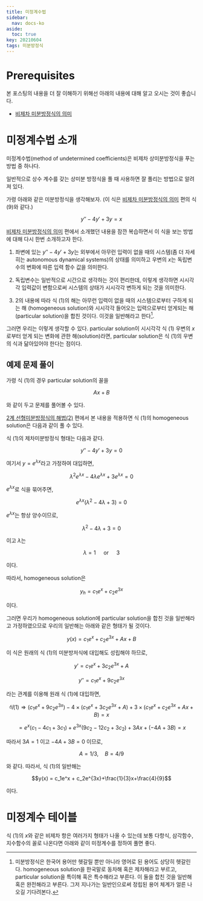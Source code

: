 ```yaml
---
title: 미정계수법
sidebar:
  nav: docs-ko
aside:
  toc: true
key: 20210604
tags: 미분방정식
---
```


# Prerequisites

본 포스팅의 내용을 더 잘 이해하기 위해선 아래의 내용에 대해 알고 오시는 것이 좋습니다.

* [비제차 미분방정식의 의미](https://angeloyeo.github.io/2021/05/25/nonhomogeneous_equation.html)

# 미정계수법 소개

미정계수법(method of undetermined coefficients)은 비제차 상미분방정식을 푸는 방법 중 하나다.

일반적으로 상수 계수를 갖는 상미분 방정식을 풀 때 사용하면 잘 풀리는 방법으로 알려져 있다.

가령 아래와 같은 미분방정식을 생각해보자. (이 식은 [비제차 미분방정식의 의미](https://angeloyeo.github.io/2021/05/25/nonhomogeneous_equation.html) 편의 식 (9)와 같다.)

$$y''-4y'+3y=x$$

[비제차 미분방정식의 의미](https://angeloyeo.github.io/2021/05/25/nonhomogeneous_equation.html) 편에서 소개했던 내용을 잠깐 복습하면서 이 식을 보는 방법에 대해 다시 한번 소개하고자 한다.

1. 좌변에 있는 $y''-4y'+3y$는 외부에서 아무런 입력이 없을 때의 시스템(좀 더 자세히는 autonomous dynamical systems)의 상태를 의미하고 우변의 $x$는 독립변수의 변화에 따른 입력 함수 값을 의미한다.

2. 독립변수는 일반적으로 시간으로 생각하는 것이 편리한데, 이렇게 생각하면 시시각각 입력값이 변함으로써 시스템의 상태가 시시각각 변하게 되는 것을 의미한다.

3. 2의 내용에 따라 식 (1)의 해는 아무런 입력이 없을 때의 시스템으로부터 구하게 되는 해 (homogeneous solution)와 시시각각 들어오는 입력으로부터 얻게되는 해 (particular solution)을 합친 것이다. 이것을 일반해라고 한다[^1].

[^1]: 미분방정식은 한국어 용어만 헷갈릴 뿐만 아니라 영어로 된 용어도 상당히 헷갈린다. homogeneous solution을 한국말로 동차해 혹은 제차해라고 부르고, particular solution을 특이해 혹은 특수해라고 부른다. 이 둘을 합친 것을 일반해 혹은 완전해라고 부른다. 그저 지나가는 일반인으로써 정립된 용어 체계가 얼른 나오길 기다려본다.

그러면 우리는 이렇게 생각할 수 있다. particular solution이 시시각각 식 (1) 우변의 $x$로부터 얻게 되는 변화에 관한 해(solution)라면, particular solution은 식 (1)의 우변의 식과 닮아있어야 한다는 점이다.


## 예제 문제 풀이

가령 식 (1)의 경우 particular solution의 꼴을 

$$Ax+B$$

와 같이 두고 문제를 풀어볼 수 있다.

[2계 선형미분방정식의 해법(2)](https://angeloyeo.github.io/2021/06/02/second_order_ODE_2.html) 편에서 본 내용을 적용하면 식 (1)의 homogeneous solution은 다음과 같이 풀 수 있다.

식 (1)의 제차미분방정식 형태는 다음과 같다.

$$y''-4y'+3y = 0$$

여기서 $y=e^{\lambda x}$라고 가정하여 대입하면,

$$\lambda^2e^{\lambda x}-4\lambda e^{\lambda x}+3e^{\lambda x} = 0$$

$e^{\lambda x}$로 식을 묶어주면,

$$e^{\lambda x}(\lambda^2-4\lambda+3) = 0$$

$e^{\lambda x}$는 항상 양수이므로,

$$\lambda^2-4\lambda+3 = 0$$

이고 $\lambda$는

$$\lambda = 1 \quad \text{ or } \quad 3$$

이다.

따라서, homogeneous solution은

$$y_h = c_1e^x+c_2e^{3x}$$

이다.

그러면 우리가 homogeneous solution에 particular solution을 합친 것을 일반해라고 가정하였으므로 우리의 일반해는 아래와 같은 형태가 될 것이다.

$$y(x) = c_1e^x + c_2e^{3x}+Ax+B$$

이 식은 원래의 식 (1)의 미분방저식에 대입해도 성립해야 하므로,

$$y' = c_1e^x + 3c_2e^{3x}+A$$

$$y'' = c_1e^x + 9c_2e^{3x}$$

라는 관계를 이용해 원래 식 (1)에 대입하면,

$$식 (1)\Rightarrow (c_1e^x+9c_2e^{3x})-4\times (c_1e^x+3c_2e^{3x}+A)+3\times(c_1e^x + c_2e^{3x}+Ax+B)=x$$

$$=e^x(c_1-4c_1+3c_1)+e^{3x}(9c_2-12c_2+3c_2)+3Ax+(-4A+3B)=x$$

따라서 $3A = 1$ 이고 $-4A+3B = 0$ 이므로,

$$A=1/3, \quad B = 4/9$$

와 같다. 따라서, 식 (1)의 일반해는

$$y(x) = c_1e^x + c_2e^{3x}+\frac{1}{3}x+\frac{4}{9}$$

이다.

# 미정계수 테이블

식 (1)의 $x$와 같은 비제차 항은 여러가지 형태가 나올 수 있는데 보통 다항식, 삼각함수, 지수함수의 꼴로 나온다면 아래와 같이 미정계수를 정하여 풀면 좋다.



